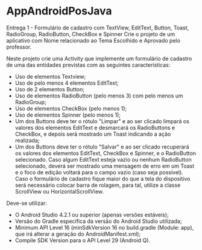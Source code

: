 # AppAndroidPosJava

Entrega 1 - Formulário de cadastro com TextView, EditText, Button, Toast, RadioGroup, RadioButton, CheckBox e Spinner
Crie o projeto de um aplicativo com Nome relacionado ao Tema Escolhido e Aprovado pelo professor.

Neste projeto crie uma Activity que implemente um formulário de cadastro de uma das entidades previstas com as seguintes características:

  - Uso de elementos Textview; 
  - Uso de pelo menos 4 elementos EditText;
  - Uso de 2 elementos Button;
  - Uso de elementos RadioButton (pelo menos 3) com pelo menos um RadioGroup; 
  - Uso de elementos CheckBox (pelo menos 1);
  - Uso de elementos Spinner (pelo menos 1);
  - Um dos Buttons deve ter o rótulo "Limpar" e ao ser clicado limpará os valores dos elementos EditText e desmarcará os RadioButtons e CheckBox, e depois será mostrado um Toast indicando a ação realizada;
  - Um dos Buttons deve ter o rótulo "Salvar" e ao ser clicado recuperará os valores dos elementos EditText, CheckBox e Spinner, e o RadioButton selecionado. Caso algum EditText esteja vazio ou nenhum RadioButton selecionado, deverá ser mostrado uma mensagem de erro em um Toast e o foco de edição voltará para o campo vazio (caso seja possível).
Caso o formulário de cadastro fique maior do que a tela do dispositivo será necessário colocar barra de rolagem, para tal, utilize a classe ScrollView ou HorizontalScrollView.

Deve-se utilizar:

  - O Android Studio 4.2.1 ou superior (apenas versões estáveis);
  - Versão do Gradle específica da versão do Android Studio utilizada;
  - Minimum API Level 16 (minSdkVersion 16 no build.gradle (Module: app), que irá alterar a geração do AndroidManifest.xml);
  - Compile SDK Version para o API Level 29 (Android Q).
